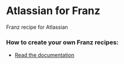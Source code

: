 # Atlassian for Franz
Franz recipe for Atlassian

### How to create your own Franz recipes:
* [Read the documentation](https://github.com/meetfranz/plugins)
